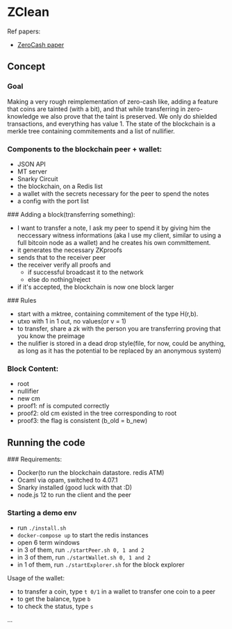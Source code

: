 # ZClean

Ref papers:

- [ZeroCash paper](http://zerocash-project.org/media/pdf/zerocash-oakland2014.pdf)

## Concept

### Goal

Making a very rough reimplementation of zero-cash like, adding a feature that coins are tainted (with a bit), and that while transferring in zero-knowledge we also prove that the taint is preserved. We only do shielded transactions, and everything has value 1.
The state of the blockchain is a merkle tree containing commitements and a list of nullifier.

### Components to the blockchain peer + wallet:

- JSON API
- MT server
- Snarky Circuit
- the blockchain, on a Redis list
- a wallet with the secrets necessary for the peer to spend the notes
- a config with the port list

### Adding a block(transferring something):

- I want to transfer a note, I ask my peer to spend it by giving him the neccessary witness informations (aka I use my client, similar to using a full bitcoin node as a wallet) and he creates his own committement.
- it generates the necessary ZKproofs
- sends that to the receiver peer
- the receiver verify all proofs and
  - if successful broadcast it to the network
  - else do nothing/reject
- if it's accepted, the blockchain is now one block larger

### Rules

- start with a mktree, containing commitement of the type H(r,b).
- utxo with 1 in 1 out, no values(or v = 1)
- to transfer, share a zk with the person you are transferring proving that you know the preimage
- the nulifier is stored in a dead drop style(file, for now, could be anything, as long as it has the potential to be replaced by an anonymous system)

### Block Content:

- root
- nullifier
- new cm
- proof1: nf is computed correctly
- proof2: old cm existed in the tree corresponding to root
- proof3: the flag is consistent (b_old = b_new)

## Running the code

### Requirements:

- Docker(to run the blockchain datastore. redis ATM)
- Ocaml via opam, switched to 4.07.1
- Snarky installed (good luck with that :D)
- node.js 12 to run the client and the peer

### Starting a demo env

- run `./install.sh`
- `docker-compose up` to start the redis instances
- open 6 term windows
- in 3 of them, run `./startPeer.sh 0, 1 and 2`
- in 3 of them, run `./startWallet.sh 0, 1 and 2`
- in 1 of them, run `./startExplorer.sh` for the block explorer

Usage of the wallet:

- to transfer a coin, type `t 0/1` in a wallet to transfer one coin to a peer
- to get the balance, type `b`
- to check the status, type `s`

...
